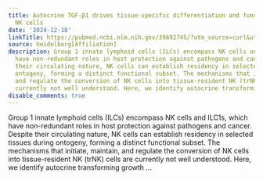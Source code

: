 ```yaml
---
title: Autocrine TGF-β1 drives tissue-specific differentiation and function of resident
  NK cells
date: '2024-12-18'
linkTitle: https://pubmed.ncbi.nlm.nih.gov/39692745/?utm_source=curl&utm_medium=rss&utm_campaign=pubmed-2&utm_content=1FakS-2QOkCT8HsMOQP1bCRQ4YzyumYOmxmF0moLsQ3dFB1E9V&fc=20220326224207&ff=20241218172038&v=2.18.0.post9+e462414
source: heidelberg[Affiliation]
description: Group 1 innate lymphoid cells (ILCs) encompass NK cells and ILC1s, which
  have non-redundant roles in host protection against pathogens and cancer. Despite
  their circulating nature, NK cells can establish residency in selected tissues during
  ontogeny, forming a distinct functional subset. The mechanisms that initiate, maintain,
  and regulate the conversion of NK cells into tissue-resident NK (trNK) cells are
  currently not well understood. Here, we identify autocrine transforming growth ...
disable_comments: true
---
```

Group 1 innate lymphoid cells (ILCs) encompass NK cells and ILC1s, which have non-redundant roles in host protection against pathogens and cancer. Despite their circulating nature, NK cells can establish residency in selected tissues during ontogeny, forming a distinct functional subset. The mechanisms that initiate, maintain, and regulate the conversion of NK cells into tissue-resident NK (trNK) cells are currently not well understood. Here, we identify autocrine transforming growth ...